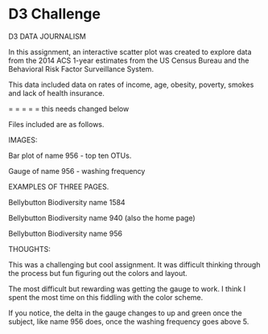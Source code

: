 # D3 Challenge

D3 DATA JOURNALISM


In this assignment, an interactive scatter plot was created to explore data from the 2014 ACS 1-year estimates from the US Census Bureau and the Behavioral Risk Factor Surveillance System.

This data included data on rates of income, age, obesity, poverty, smokes and lack of health insurance.


 = = = = = this needs changed below


Files included are as follows.

IMAGES:

Bar plot of name 956 - top ten OTUs.

Gauge of name 956 - washing frequency

EXAMPLES OF THREE PAGES.

Bellybutton Biodiversity name 1584

Bellybutton Biodiversity name 940 (also the home page)

Bellybutton Biodiversity name 956

THOUGHTS:

This was a challenging but cool assignment.  It was difficult thinking through the process but fun figuring out the colors and layout.

The most difficult but rewarding was getting the gauge to work.  I think I spent the most time on this fiddling with the color scheme.

If you notice, the delta in the gauge changes to up and green once the subject, like name 956 does, once the washing frequency goes above 5.
